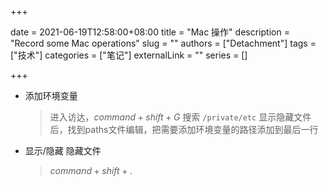 +++

date = 2021-06-19T12:58:00+08:00
title = "Mac 操作"
description = "Record some Mac operations"
slug = ""
authors = ["Detachment"]
tags = ["技术"]
categories = ["笔记"]
externalLink = ""
series = []

+++

* 添加环境变量

  > 进入访达，$command + shift + G$  搜索 `/private/etc` 显示隐藏文件后，找到paths文件编辑，把需要添加环境变量的路径添加到最后一行

* 显示/隐藏 隐藏文件

  > $command + shift + .$ 

